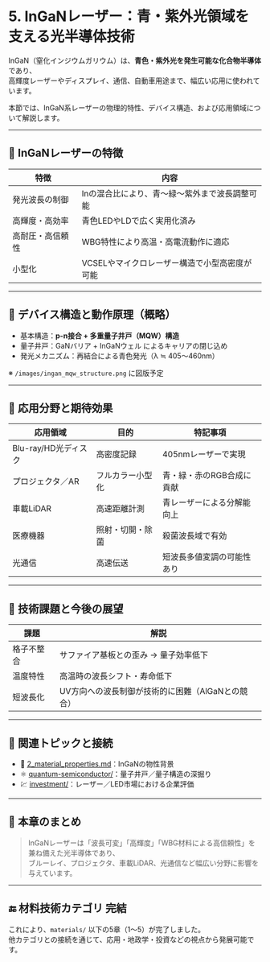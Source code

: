 # 5. InGaNレーザー：青・紫外光領域を支える光半導体技術

InGaN（窒化インジウムガリウム）は、**青色・紫外光を発生可能な化合物半導体**であり、  
高輝度レーザーやディスプレイ、通信、自動車用途まで、幅広い応用に使われています。

本節では、InGaN系レーザーの物理的特性、デバイス構造、および応用領域について解説します。

---

## 🌈 InGaNレーザーの特徴

| 特徴 | 内容 |
|------|------|
| 発光波長の制御 | Inの混合比により、青〜緑〜紫外まで波長調整可能 |
| 高輝度・高効率 | 青色LEDやLDで広く実用化済み |
| 高耐圧・高信頼性 | WBG特性により高温・高電流動作に適応 |
| 小型化 | VCSELやマイクロレーザー構造で小型高密度が可能 |

---

## 📐 デバイス構造と動作原理（概略）

- 基本構造：**p-n接合 + 多重量子井戸（MQW）構造**
- 量子井戸：GaNバリア + InGaNウェル によるキャリアの閉じ込め
- 発光メカニズム：再結合による青色発光（λ ≒ 405〜460nm）

※ `/images/ingan_mqw_structure.png` に図版予定

---

## 🔧 応用分野と期待効果

| 応用領域 | 目的 | 特記事項 |
|----------|------|------------|
| Blu-ray/HD光ディスク | 高密度記録 | 405nmレーザーで実現 |
| プロジェクタ／AR | フルカラー小型化 | 青・緑・赤のRGB合成に貢献 |
| 車載LiDAR | 高速距離計測 | 青レーザーによる分解能向上 |
| 医療機器 | 照射・切開・除菌 | 殺菌波長域で有効 |
| 光通信 | 高速伝送 | 短波長多値変調の可能性あり |

---

## 🔬 技術課題と今後の展望

| 課題 | 解説 |
|------|------|
| 格子不整合 | サファイア基板との歪み → 量子効率低下 |
| 温度特性 | 高温時の波長シフト・寿命低下 |
| 短波長化 | UV方向への波長制御が技術的に困難（AlGaNとの競合） |

---

## 📎 関連トピックと接続

- 📘 [2_material_properties.md](./2_material_properties.md)：InGaNの物性背景
- ⚛️ [quantum-semiconductor/](../quantum-semiconductor/)：量子井戸／量子構造の深掘り
- 💹 [investment/](../investment/)：レーザー／LED市場における企業評価

---

## 🧩 本章のまとめ

> InGaNレーザーは「波長可変」「高輝度」「WBG材料による高信頼性」を兼ね備えた光半導体であり、  
> ブルーレイ、プロジェクタ、車載LiDAR、光通信など幅広い分野に影響を与えています。

---

## 🔚 材料技術カテゴリ 完結

これにより、`materials/` 以下の5章（1〜5）が完了しました。  
他カテゴリとの接続を通じて、応用・地政学・投資などの視点から発展可能です。
